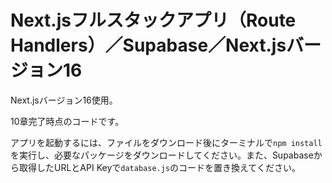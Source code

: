# Next.jsフルスタックアプリ（Route Handlers）／Supabase／Next.jsバージョン16

Next.jsバージョン16使用。

10章完了時点のコードです。

アプリを起動するには、ファイルをダウンロード後にターミナルで`npm install`を実行し、必要なパッケージをダウンロードしてください。また、Supabaseから取得したURLとAPI Keyで`database.js`のコードを置き換えてください。